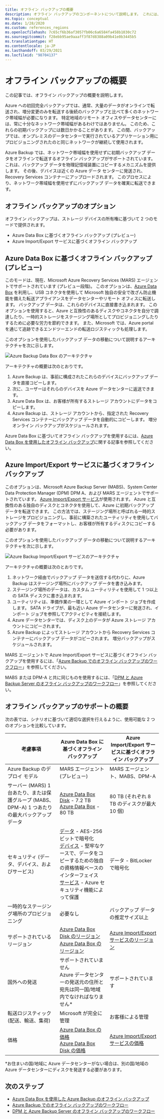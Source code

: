 ```yaml
---
title: オフライン バックアップの概要
description: オフライン バックアップのコンポーネントについて説明します。 これには、Azure Data Box に基づくオフライン バックアップと Azure Import/Export サービスに基づくオフライン バックアップが含まれます。
ms.topic: conceptual
ms.date: 1/28/2020
ms.custom: references_regions
ms.openlocfilehash: 7c65cf6b36af3057fb06c6a6584fa458b1030c72
ms.sourcegitcommit: f28ebb95ae9aaaff3f87d8388a09b41e0b3445b5
ms.translationtype: HT
ms.contentlocale: ja-JP
ms.lasthandoff: 03/29/2021
ms.locfileid: "98704137"
---
```

# <a name="overview-of-offline-backup"></a>オフライン バックアップの概要

この記事では、オフライン バックアップの概要を説明します。

Azure への初回完全バックアップでは、通常、大量のデータがオンラインで転送され、増分変更のみを転送する後続のバックアップと比べて多くのネットワーク帯域幅が必要になります。 特定地域のリモート オフィスやデータセンターには、常に十分なネットワーク帯域幅があるわけではありません。 このため、これらの初期バックアップには数日かかることがあります。 この間、バックアップでは、オンプレミスのデータセンターで実行されているアプリケーション用にプロビジョニングされたのと同じネットワークが継続して使用されます。

Azure Backup では、ネットワーク帯域幅を使用せずに初期バックアップ データをオフラインで転送するオフライン バックアップがサポートされています。 これは、バックアップ データを物理記憶域装置にコピーするメカニズムを提供します。 その後、デバイスは近くの Azure データ センターに発送され、Recovery Services コンテナーにアップロードされます。 このプロセスにより、ネットワーク帯域幅を使用せずにバックアップ データを確実に転送できます。

## <a name="offline-backup-options"></a>オフライン バックアップのオプション

オフライン バックアップは、ストレージ デバイスの所有権に基づいて 2 つのモードで提供されます。

- Azure Data Box に基づくオフライン バックアップ (プレビュー)
- Azure Import/Export サービスに基づくオフライン バックアップ

## <a name="offline-backup-based-on-azure-data-box-preview"></a>Azure Data Box に基づくオフライン バックアップ (プレビュー)

このモードは、現在、Microsoft Azure Recovery Services (MARS) エージェントでサポートされています (プレビュー段階)。 このオプションは、[Azure Data Box](https://azure.microsoft.com/services/databox/) を利用し、USB コネクタを使用して Microsoft 独自の安全で改ざん防止機能を備えた転送アプライアンスをデータセンターやリモート オフィスに転送します。 バックアップ データは、これらのデバイスに直接書き込まれます。 このオプションを使用すると、Azure と互換性のあるディスクやコネクタを自分で調達したり、一時的ストレージをステージング場所としてプロビジョニングしたりするために必要な労力を節約できます。 また、Microsoft では、Azure portal を通じて追跡できるエンドツーエンドの転送ロジスティックも処理します。

このオプションを使用したバックアップ データの移動について説明するアーキテクチャを次に示します。

![Azure Backup Data Box のアーキテクチャ](./media/offline-backup-overview/azure-backup-databox-architecture.png)

アーキテクチャの概要は次のとおりです。

1. Azure Backup は、事前に構成されたこれらのデバイスにバックアップ データを直接コピーします。
2. 次に、ユーザーはそれらのデバイスを Azure データセンターに返送できます。
3. Azure Data Box は、お客様が所有するストレージ アカウントにデータをコピーします。
4. Azure Backup は、ストレージ アカウントから、指定された Recovery Services コンテナーにバックアップ データを自動的にコピーします。 増分オンライン バックアップがスケジュールされます。

Azure Data Box に基づいてオフライン バックアップを使用するには、[Azure Data Box を使用したオフライン バックアップ](offline-backup-azure-data-box.md)に関する記事を参照してください。

## <a name="offline-backup-based-on-the-azure-importexport-service"></a>Azure Import/Export サービスに基づくオフライン バックアップ

このオプションは、Microsoft Azure Backup Server (MABS)、System Center Data Protection Manager (DPM) DPM A、および MARS エージェントでサポートされています。 [Azure Import/Export サービス](../import-export/storage-import-export-service.md)が使用されます。 Azure と互換性のある独自のディスクとコネクタを使用して、Azure に初期バックアップ データを転送できます。 この方法では、ステージング場所と呼ばれる一時的ストレージをプロビジョニングし、事前に構築されたユーティリティを使用してバックアップ データをフォーマットし、お客様が所有するディスクにコピーする必要があります。

このオプションを使用したバックアップ データの移動について説明するアーキテクチャを次に示します。

![Azure Backup Import/Export サービスのアーキテクチャ](./media/offline-backup-overview/azure-backup-import-export.png)

アーキテクチャの概要は次のとおりです。

1. ネットワーク経由でバックアップ データを送信する代わりに、Azure Backup はステージング場所にバックアップ データを書き込みます。
2. ステージング場所のデータは、カスタム ユーティリティを使用して 1 つ以上の SATA ディスクに書き込まれます。
3. ユーティリティは、準備作業の一環として Azure インポート ジョブを作成します。 SATA ドライブが、最も近い Azure データセンターに発送され、インポート ジョブを参照してアクティビティを接続します。
4. Azure データセンターでは、ディスク上のデータが Azure ストレージ アカウントにコピーされます。
5. Azure Backup によってストレージ アカウントから Recovery Services コンテナーにバックアップ データがコピーされます。 増分バックアップがスケジュールされます。

MARS エージェントで Azure Import/Export サービスに基づくオフライン バックアップを使用するには、「[Azure Backup でのオフライン バックアップのワークフロー](./backup-azure-backup-import-export.md)」を参照してください。

MABS または DPM-A と共に同じものを使用するには、「[DPM と Azure Backup Server のオフライン バックアップのワークフロー](./backup-azure-backup-server-import-export.md)」を参照してください。

## <a name="offline-backup-support-summary"></a>オフライン バックアップのサポートの概要

次の表では、シナリオに基づいて適切な選択を行えるように、使用可能な 2 つのオプションを比較しています。

| **考慮事項**                                            | **Azure Data Box に基づくオフライン バックアップ**                     | **Azure Import/Export サービスに基づくオフライン バックアップ**                |
| ------------------------------------------------------------ | ------------------------------------------------------------ | ------------------------------------------------------------ |
| Azure Backup のデプロイ モデル                              | MARS エージェント (プレビュー)                                              | MARS エージェント、MABS、DPM-A                                           |
| サーバー (MARS) 1 台あたり、または保護グループ (MABS、DPM-A) 1 つあたりの最大バックアップ データ | [Azure Data Box Disk](../databox/data-box-disk-overview.md) - 7.2 TB <br> [Azure Data Box](../databox/data-box-overview.md) - 80 TB       | 80 TB (それぞれ 8 TB のディスクが最大 10 個)                          |
| セキュリティ (データ、デバイス、およびサービス)                           | [データ](../databox/data-box-security.md#data-box-data-protection) - AES-256 ビットで暗号化 <br> [デバイス](../databox/data-box-security.md#data-box-device-protection) - 堅牢なケースで、データをコピーするための独自の資格情報ベースのインターフェイス <br> [サービス](../databox/data-box-security.md#data-box-service-protection) - Azure セキュリティ機能によって保護 | データ - BitLocker で暗号化                                 |
| 一時的なステージング場所のプロビジョニング                     | 必要なし                                                | バックアップ データの推定サイズ以上        |
| サポートされているリージョン                                           | [Azure Data Box Disk のリージョン](../databox/data-box-disk-overview.md#region-availability) <br> [Azure Data Box のリージョン](../databox/data-box-disk-overview.md#region-availability) | [Azure Import/Export サービスのリージョン](../import-export/storage-import-export-service.md#region-availability) |
| 国外への発送                                     | サポートされていません  <br>    Azure データセンターの発送元の住所と宛先は同一国/地域内でなければなりません* | サポートされています                                                    |
| 転送ロジスティック (配送、輸送、集荷)           | Microsoft が完全に管理                                     | お客様による管理                                            |
| 価格                                                      | [Azure Data Box の価格](https://azure.microsoft.com/pricing/details/databox/) <br> [Azure Data Box Disk の価格](https://azure.microsoft.com/pricing/details/databox/disk/) | [Azure Import/Export サービスの価格](https://azure.microsoft.com/pricing/details/storage-import-export/) |

*お住まいの国/地域に Azure データセンターがない場合は、別の国/地域の Azure データセンターにディスクを発送する必要があります。

## <a name="next-steps"></a>次のステップ

- [Azure Data Box を使用した Azure Backup のオフライン バックアップ](offline-backup-azure-data-box.md#backup-data-size-and-supported-data-box-skus)
- [Azure Backup でのオフライン バックアップのワークフロー](backup-azure-backup-import-export.md)
- [DPM と Azure Backup Server のオフライン バックアップのワークフロー](backup-azure-backup-server-import-export.md)
